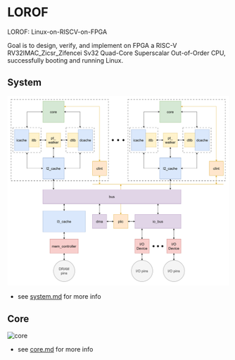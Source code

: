 # LOROF
LOROF: Linux-on-RISCV-on-FPGA

Goal is to design, verify, and implement on FPGA a RISC-V RV32IMAC_Zicsr_Zifencei Sv32 Quad-Core Superscalar Out-of-Order CPU, successfully booting and running Linux. 

## System
![system](./spec/design/modules/system/system.png)

- see [system.md](./spec/design/modules/system/system.md) for more info

## Core
![core](./spec/design/modules/core/core.png)

- see [core.md](./spec/design/modules/core/core.md) for more info